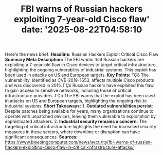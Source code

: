 ﻿---
title: "FBI warns of Russian hackers exploiting 7-year-old Cisco flaw'
date: '2025-08-22T04:58:10"
category: "Markets"
summary: ""
slug: "fbi warns of russian hackers exploiting 7yearold cisco flaw"
source_urls:
  - "https://www.bleepingcomputer.com/news/security/fbi-warns-of-russian-hackers-exploiting-cisco-flaw-in-critical-infrastructure-attacks/"
seo:
  title: "FBI warns of Russian hackers exploiting 7-year-old Cisco flaw | Hash n Hedge'
  description: '"
  keywords: ["news", "markets", "brief"]
---
Here's the news brief:  **Headline:** Russian Hackers Exploit Critical Cisco Flaw  **Summary Meta Description:** The FBI warns that Russian hackers are exploiting a 7-year-old flaw in Cisco devices to target critical infrastructure, highlighting the ongoing vulnerability of industrial systems. This exploit has been used in attacks on US and European targets.  **Key Points:**  ΓÇó The vulnerability, identified as CVE-2019-1653, affects multiple Cisco products and was discovered in 2015. ΓÇó Russian hackers have exploited this flaw to gain access to sensitive networks, including those of critical infrastructure providers. ΓÇó The FBI warns that the exploit has been used in attacks on US and European targets, highlighting the ongoing risk to industrial systems.  **Short Takeaways:**  1. **Outdated vulnerabilities persist**: Despite patches being available for years, many organizations continue to operate with unpatched devices, leaving them vulnerable to exploitation by sophisticated attackers. 2. **Industrial security remains a concern**: The targeting of critical infrastructure highlights the need for increased security measures in these sectors, where downtime or disruption can have significant consequences.  **Sources:** https://www.bleepingcomputer.com/news/security/fbi-warns-of-russian-hackers-exploiting-cisco-flaw-in-critical-infrastructure-attacks/ 
